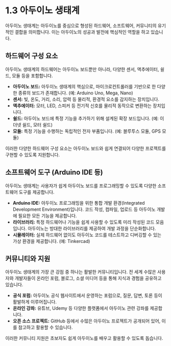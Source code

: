 # 1.3 아두이노 생태계

아두이노 생태계는 아두이노를 중심으로 형성된 하드웨어, 소프트웨어, 커뮤니티의 유기적인 결합을 의미합니다. 이는 아두이노의 성공과 발전에 핵심적인 역할을 하고 있습니다.

## 하드웨어 구성 요소

아두이노 생태계의 하드웨어는 아두이노 보드뿐만 아니라, 다양한 센서, 액추에이터, 쉴드, 모듈 등을 포함합니다.

*   **아두이노 보드:** 아두이노 생태계의 핵심으로, 마이크로컨트롤러를 기반으로 한 다양한 종류의 보드가 존재합니다. (예: Arduino Uno, Mega, Nano)
*   **센서:** 빛, 온도, 거리, 소리, 압력 등 물리적, 환경적 요소를 감지하는 장치입니다.
*   **액추에이터:** 모터, LED, 스피커 등 전기적 신호를 물리적 동작으로 변환하는 장치입니다.
*   **쉴드:** 아두이노 보드에 특정 기능을 추가하기 위해 설계된 확장 보드입니다. (예: 이더넷 쉴드, 모터 쉴드)
*   **모듈:** 특정 기능을 수행하는 독립적인 전자 부품입니다. (예: 블루투스 모듈, GPS 모듈)

이러한 다양한 하드웨어 구성 요소는 아두이노 보드와 쉽게 연결되어 다양한 프로젝트를 구현할 수 있도록 지원합니다.

## 소프트웨어 도구 (Arduino IDE 등)

아두이노 생태계는 사용자가 쉽게 아두이노 보드를 프로그래밍할 수 있도록 다양한 소프트웨어 도구를 제공합니다.

*   **Arduino IDE:** 아두이노 프로그래밍을 위한 통합 개발 환경(Integrated Development Environment)입니다. 코드 작성, 컴파일, 업로드 등 아두이노 개발에 필요한 모든 기능을 제공합니다.
*   **라이브러리:** 특정 하드웨어나 기능을 쉽게 사용할 수 있도록 미리 작성된 코드 모음입니다. 아두이노는 방대한 라이브러리를 제공하여 개발 과정을 단순화합니다.
*   **시뮬레이터:** 실제 하드웨어 없이도 아두이노 코드를 테스트하고 디버깅할 수 있는 가상 환경을 제공합니다. (예: Tinkercad)

## 커뮤니티와 지원

아두이노 생태계의 가장 큰 강점 중 하나는 활발한 커뮤니티입니다. 전 세계 수많은 사용자와 개발자들이 온라인 포럼, 블로그, 소셜 미디어 등을 통해 지식과 경험을 공유하고 있습니다.

*   **공식 포럼:** 아두이노 공식 웹사이트에서 운영하는 포럼으로, 질문, 답변, 토론 등이 활발하게 이루어집니다.
*   **온라인 강좌:** 유튜브, Udemy 등 다양한 플랫폼에서 아두이노 관련 강좌를 제공합니다.
*   **오픈 소스 프로젝트:** GitHub 등에서 수많은 아두이노 프로젝트가 공개되어 있어, 이를 참고하고 활용할 수 있습니다.

이러한 커뮤니티 지원은 초보자도 쉽게 아두이노를 배우고 활용할 수 있도록 돕습니다.

